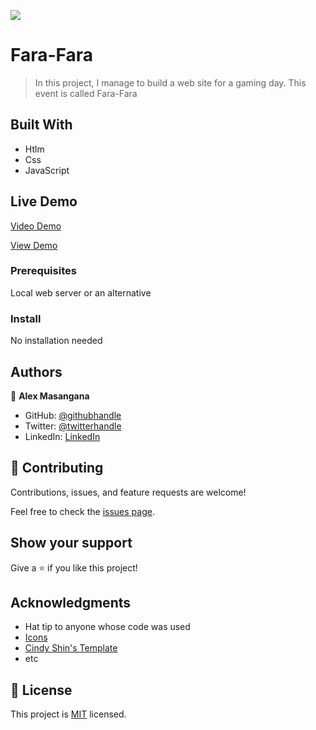 ![](https://img.shields.io/badge/Microverse-blueviolet)

# Fara-Fara

> In this project, I manage to build a web site for a gaming day. This event is called Fara-Fara


## Built With

- Htlm
- Css
- JavaScript

## Live Demo

[Video Demo](https://www.loom.com/share/4b69bc2d0f254ba5be6358c431671828)

[View Demo](https://masangana.github.io/fara/)


### Prerequisites
Local web server or an alternative

### Install
No installation needed

## Authors

👤 **Alex Masangana**

- GitHub: [@githubhandle](https://github.com/masangana/)
- Twitter: [@twitterhandle](https://twitter.com/masangana)
- LinkedIn: [LinkedIn](https://linkedin.com/in/masangana)


## 🤝 Contributing

Contributions, issues, and feature requests are welcome!

Feel free to check the [issues page](../../issues/).

## Show your support

Give a ⭐️ if you like this project!

## Acknowledgments

- Hat tip to anyone whose code was used
- [Icons](https://www.flaticon.com)
- [Cindy Shin's Template](https://www.behance.net/gallery/29845175/CC-Global-Summit-2015)
- etc

## 📝 License

This project is [MIT](./MIT.md) licensed.
